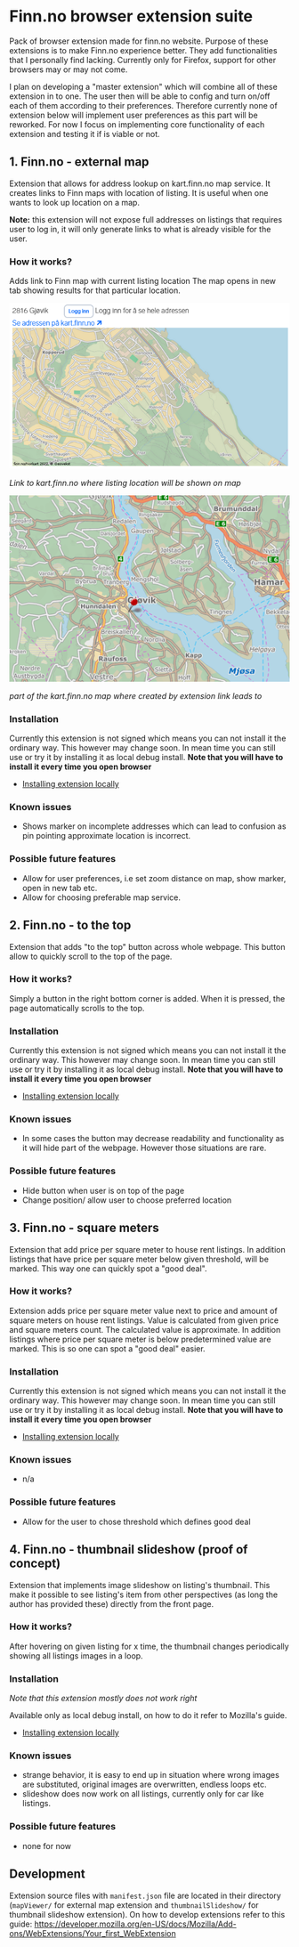 # Finn.no browser extension suite
Pack of browser extension made for finn.no website. Purpose of these extensions is to make Finn.no experience better. They add functionalities that I personally find lacking. 
Currently only for Firefox, support for other browsers may or may not come.

I plan on developing a "master extension" which will combine all of these extension in to one. The user then will be able to config and turn on/off each of them according to their preferences. Therefore currently none of extension below will implement user preferences as this part will be reworked. For now I focus on implementing core functionality of each extension and testing it if is viable or not. 

## 1. Finn.no - external map
Extension that allows for address lookup on kart.finn.no map service. It creates links to Finn maps with location of listing. It is useful when one wants to look up location on a map.

**Note:** this extension will not expose full addresses on listings that requires user to log in, it will only generate links to what is already visible for the user.

### How it works?
Adds link to Finn map with current listing location
The map opens in new tab showing results for that particular location.

![link to external map created by extension](/assets/img01-externalMap.png)

*Link to kart.finn.no where listing location will be shown on map*

![External map where created by extension link leads to](/assets/img02-externalMap.png)

*part of the kart.finn.no map where created by extension link leads to*

### Installation
Currently this extension is not signed which means you can not install it the ordinary way. This however may change soon.
In mean time you can still use or try it by installing it as local debug install. **Note that you will have to install it every time you open browser**
- [Installing extension locally](https://developer.mozilla.org/en-US/docs/Mozilla/Add-ons/WebExtensions/Your_first_WebExtension#installing)

### Known issues
- Shows marker on incomplete addresses which can lead to confusion as pin pointing approximate location is incorrect.

### Possible future features
- Allow for user preferences, i.e set zoom distance on map, show marker, open in new tab etc.
- Allow for choosing preferable map service.

## 2. Finn.no - to the top
Extension that adds "to the top" button across whole webpage. This button allow to quickly scroll to the top of the page.

### How it works?
Simply a button in the right bottom corner is added. When it is pressed, the page automatically scrolls to the top.

### Installation
Currently this extension is not signed which means you can not install it the ordinary way. This however may change soon.
In mean time you can still use or try it by installing it as local debug install. **Note that you will have to install it every time you open browser**
- [Installing extension locally](https://developer.mozilla.org/en-US/docs/Mozilla/Add-ons/WebExtensions/Your_first_WebExtension#installing)

### Known issues
- In some cases the button may decrease readability and functionality as it will hide part of the webpage. However those situations are rare. 

### Possible future features
- Hide button when user is on top of the page
- Change position/ allow user to choose preferred location

## 3. Finn.no - square meters
Extension that add price per square meter to house rent listings. In addition listings that have price per square meter below given threshold, will be marked. This way one can quickly spot a "good deal".

### How it works?
Extension adds price per square meter value next to price and amount of square meters on house rent listings. Value is calculated from given price and square meters count. The calculated value is approximate. In addition listings where price per square meter is below predetermined value are marked. This is so one can spot a "good deal" easier.

### Installation
Currently this extension is not signed which means you can not install it the ordinary way. This however may change soon.
In mean time you can still use or try it by installing it as local debug install. **Note that you will have to install it every time you open browser**
- [Installing extension locally](https://developer.mozilla.org/en-US/docs/Mozilla/Add-ons/WebExtensions/Your_first_WebExtension#installing)

### Known issues
- n/a

### Possible future features
- Allow for the user to chose threshold which defines good deal

## 4. Finn.no - thumbnail slideshow (proof of concept)
Extension that implements image slideshow on listing's thumbnail. This make it possible to see listing's item from other perspectives (as long the author has provided these) directly from the front page. 

### How it works?
After hovering on given listing for x time, the thumbnail changes periodically showing all listings images in a loop. 

### Installation
*Note that this extension mostly does not work right*

Available only as local debug install, on how to do it refer to Mozilla's guide.
- [Installing extension locally](https://developer.mozilla.org/en-US/docs/Mozilla/Add-ons/WebExtensions/Your_first_WebExtension#installing)

### Known issues
- strange behavior, it is easy to end up in situation where wrong images are substituted, original images are overwritten, endless loops etc.
- slideshow does now work on all listings, currently only for car like listings.

### Possible future features
- none for now

## Development
Extension source files with `manifest.json` file are located in their directory (`mapViewer/` for external map extension and `thumbnailSlideshow/` for thumbnail slideshow extension). On how to develop extensions refer to this guide: https://developer.mozilla.org/en-US/docs/Mozilla/Add-ons/WebExtensions/Your_first_WebExtension


